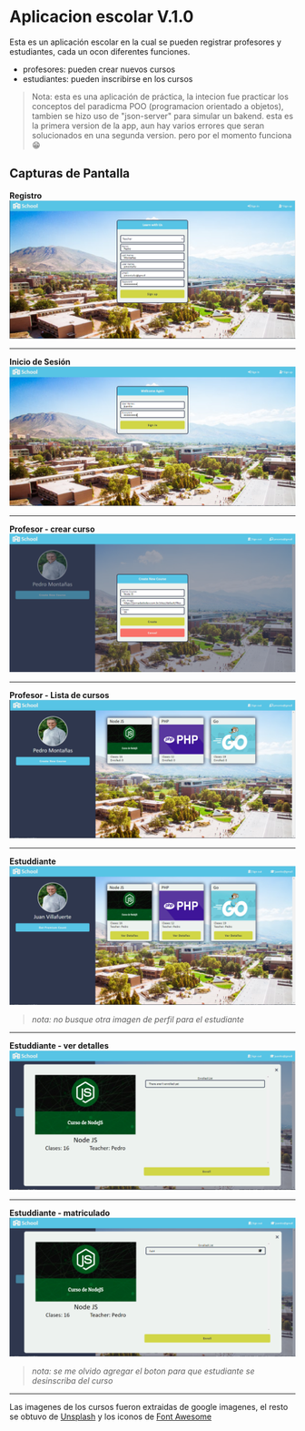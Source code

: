 # Aplicacion escolar V.1.0

Esta es un aplicación escolar en la cual se pueden registrar profesores y estudiantes, cada un ocon diferentes funciones.
* profesores: pueden crear nuevos cursos
* estudiantes: pueden inscribirse en los cursos  

> Nota: esta es una aplicación de práctica, la intecion fue practicar los conceptos del paradicma POO (programacion orientado a objetos), tambien se hizo uso de "json-server" para simular un bakend. esta es la primera version de la app, aun hay varios errores que seran solucionados en una segunda version. pero por el momento funciona 😁

## Capturas de Pantalla

**Registro**
![](./screenshots/signup.PNG "Registro")

---
**Inicio de Sesión**
![](./screenshots/signin.PNG "Inicio de Sesión")

---
**Profesor - crear curso**
![](./screenshots/createCourse.PNG "Profesor - crear curso")

---
**Profesor - Lista de cursos**
![](./screenshots/teacherCourses.PNG "Profesor - Lista de cursos")

---
**Estuddiante**
![](./screenshots/studentCourses.PNG "Estuddiante")
>*nota: no busque otra imagen de perfil para el estudiante*
---

**Estuddiante - ver detalles**
![](./screenshots/details.PNG "Estuddiante - ver detalles")

---
**Estuddiante - matriculado**
![](./screenshots/Enrolled.PNG "Estuddiante - matriculado")
>*nota: se me olvido agregar el boton para que estudiante se desinscriba del curso*
---


Las imagenes de los cursos fueron extraidas de google imagenes, el resto se obtuvo de [Unsplash](https://unsplash.com/es "unsplash home page") y los iconos de [Font Awesome](https://fontawesome.com/icons "font awesome icons page")